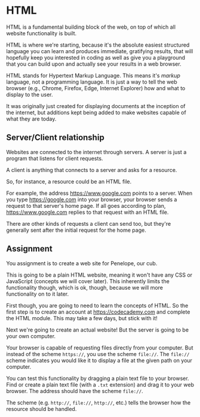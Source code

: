# HTML

HTML is a fundamental building block of the web, on top of which all website functionality is built.

HTML is where we're starting, because it's the absolute easiest structured language you can learn and produces immediate, gratifying results, that will hopefully keep you interested in coding as well as give you a playground that you can build upon and actually see your results in a web browser.

HTML stands for Hypertext Markup Language. This means it's  *markup* language, not a programming language. It is just a way to tell the web browser (e.g., Chrome, Firefox, Edge, Internet Explorer) how and what to display to the user.

It was originally just created for displaying documents at the inception of the internet, but additions kept being added to make websites capable of what they are today.

## Server/Client relationship

Websites are connected to the internet through servers. A server is just a program that listens for client requests.

A client is anything that connects to a server and asks for a resource.

So, for instance, a resource could be an HTML file.

For example, the address https://www.google.com points to a server. When you type https://google.com into your browser, your browser sends a request to that server's home page. If all goes according to plan, https://www.google.com replies to that request with an HTML file.

There are other kinds of requests a client can send too, but they're generally sent after the initial request for the home page.

## Assignment

You assignment is to create a web site for Penelope, our cub.

This is going to be a plain HTML website, meaning it won't have any CSS or JavaScript (concepts we will cover later). This inherently limits the functionality though, which is ok, though, because we will more functionality on  to it later.

First though, you are going to need to learn the concepts of HTML. So the first step is to create an account at https://codecademy.com  and complete the HTML module. This may take a few days, but stick with it!

Next we're going to create an actual website! But the server is going to be your own computer.

Your browser is capable of requesting files directly from your computer. But instead of the scheme `https://`, you use the scheme `file://`. The `file://` scheme indicates you would like it to display a file at the given path on your computer.

You can test this functionality by dragging a plain text file to your browser. Find or create a plain text file (with a `.txt` extension) and drag it to your web browser. The address should have the scheme `file://`.

The scheme (e.g. `http://`, `file://`, `http://`, etc.) tells the browser how the resource should be handled.